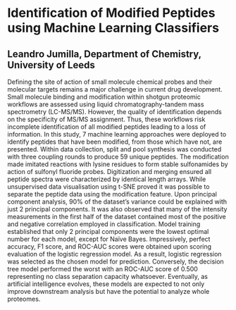 # Identification of Modified Peptides using Machine Learning Classifiers

## Leandro Jumilla, Department of Chemistry, University of Leeds

Defining the site of action of small molecule chemical probes and their molecular targets remains a major challenge in current drug development. Small molecule binding and modification within shotgun proteomic workflows are assessed using liquid chromatography-tandem mass spectrometry (LC-MS/MS). However, the quality of identification depends on the specificity of MS/MS assignment. Thus, these workflows risk incomplete identification of all modified peptides leading to a loss of information. In this study, 7 machine learning approaches were deployed to identify peptides that have been modified, from those which have not, are presented. Within data collection, split and pool synthesis was conducted with three coupling rounds to produce 59 unique peptides. The modification made imitated reactions with lysine residues to form stable sulfonamides by action of sulfonyl fluoride probes. Digitization and merging ensured all peptide spectra were characterized by identical length arrays. While unsupervised data visualisation using t-SNE proved it was possible to separate the peptide data using the modification feature. Upon principal component analysis, 90% of the dataset’s variance could be explained with just 2 principal components. It was also observed that many of the intensity measurements in the first half of the dataset contained most of the positive and negative correlation employed in classification. Model training established that only 2 principal components were the lowest optimal number for each model, except for Naïve Bayes. Impressively, perfect accuracy, F1 score, and ROC-AUC scores were obtained upon scoring evaluation of the logistic regression model. As a result, logistic regression was selected as the chosen model for prediction. Conversely, the decision tree model performed the worst with an ROC-AUC score of 0.500 representing no class separation capacity whatsoever. Eventually, as artificial intelligence evolves, these models are expected to not only improve downstream analysis but have the potential to analyze whole proteomes.
